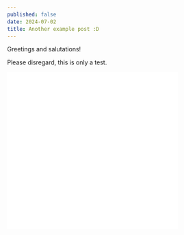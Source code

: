 ```yaml
---
published: false
date: 2024-07-02
title: Another example post :D
---
```

Greetings and salutations!

Please disregard, this is only a test.

![](/public/depaul_light_logo.png)